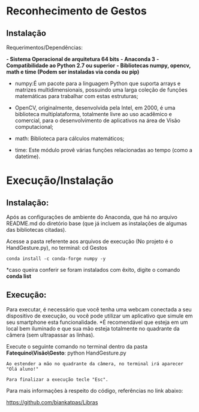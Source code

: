 # Reconhecimento de Gestos

## Instalação
Requerimentos/Dependências:

**- Sistema Operacional de arquitetura 64 bits**
**- Anaconda 3**
**- Compatibilidade ao Python 2.7 ou superior**
**- Bibliotecas numpy, opencv, math e time (Podem ser instaladas via conda ou pip)**

- numpy:É um pacote para a linguagem Python que suporta arrays e matrizes multidimensionais, possuindo uma larga coleção de funções matemáticas para trabalhar com estas estruturas;

- OpenCV, originalmente, desenvolvida pela Intel, em 2000, é uma biblioteca multiplataforma, totalmente livre ao uso acadêmico e comercial, para o desenvolvimento de aplicativos na área de Visão computacional;

- math: Biblioteca para cálculos matemáticos;

- time: Este módulo provê várias funções relacionadas ao tempo (como a datetime).

# Execução/Instalação

## Instalação:

Após as configurações de ambiente do Anaconda, que há no arquivo README.md do diretório base (que já incluem as instalações de algumas das bibliotecas citadas).

Acesse a pasta referente aos arquivos de execução (No projeto é o HandGesture.py), no terminal:
	cd Gestos

	conda install -c conda-forge numpy -y

*caso queira conferir se foram instalados com êxito, digite o comando **conda list**

## Execução:

Para executar, é necessário que você tenha uma webcam conectada a seu dispositivo de execução, ou você pode utilizar um aplicativo que simule em seu smartphone esta funcionalidade. 
	*É recomendável que esteja em um local bem iluminado e que sua mão esteja totalmente no quadrante da câmera (sem ultrapassar as linhas).

Execute o seguinte comando no terminal dentro da pasta **Fatequino\Visão\Gesto**:
	python HandGesture.py

	Ao estender a mão no quadrante da câmera, no terminal irá aparecer "Olá aluno!"

	Para finalizar a execução tecle "Esc".

Para mais informações à respeito do código, referências no link abaixo:

<https://github.com/biankatpas/Libras>